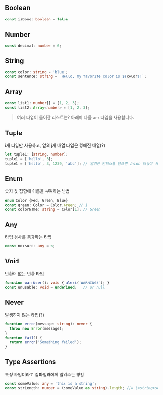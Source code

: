 ## Boolean

```typescript
const isDone: boolean = false
```

## Number

```typescript
const decimal: number = 6;
```

## String

```typescript
const color: string = 'blue';
const sentence: string = `Hello, my favorite color is ${color}!`;
```

## Array

```typescript
const list1: number[] = [1, 2, 3];
const list2: Array<number> = [1, 2, 3];
```

> 여러 타입이 들어간 리스트는? 아래에 나올 `any` 타입을 사용합니다.

## Tuple

i개 타입만 사용하고, 앞의 j개 배열 타입은 정해진 배열(?)

```typescript
let tuple1: [string, number];
tuple1 = ['hello', 3];
tuple1 = ['hello', 3, 1239, 'abc'];	// 알려진 인덱스를 넘으면 Union 타입이 사용됩니다.
```

## Enum

숫자 값 집합에 이름을 부여하는 방법

```typescript
enum Color {Red, Green, Blue}
const green: Color = Color.Green; // 1
const colorName: string = Color[1]; // Green
```

## Any

타입 검사를 통과하는 타입

```typescript
const notSure: any = 6;
```

## Void

반환이 없는 반환 타입

```typescript
function warnUser(): void { alert('WARNING!'); }
const unusable: void = undefined;	// or null
```

## Never

발생하지 않는 타입(?)

```typescript
function error(message: string): never {
  throw new Error(message);
}
function fail() {
  return error('Something failed');
}
```

## Type Assertions

특정 타입이라고 컴파일러에게 알려주는 방법

```typescript
const someValue: any = 'this is a string';
const strLength: number = (someValue as string).length;	//= (<string>someValue).length
```

